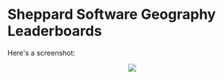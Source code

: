 # Sheppard Software Geography Leaderboards

Here's a screenshot:

<p align="center">
    <img src="https://i.imgur.com/n2SgejB.png">
</p>
